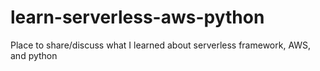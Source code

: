 # learn-serverless-aws-python
Place to share/discuss what I learned about serverless framework, AWS, and python
